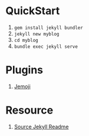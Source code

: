 # QuickStart

1. `gem install jekyll bundler`
2. `jekyll new myblog`
3. `cd myblog`
4. `bundle exec jekyll serve`

# Plugins
1. [Jemoji](https://github.com/jekyll/jemoji)

# Resource
1. [Source Jekyll Readme](https://github.com/jekyll/jekyll/blob/master/README.markdown)

